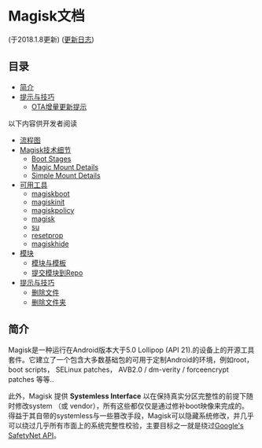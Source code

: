 # Magisk文档
(于2018.1.8更新) ([更新日志](changelog.md))

## 目录

- [简介](#introduction)
- [提示与技巧](tips.md)
    - [OTA增量更新提示](tips.md#ota-installation-tips)

以下内容供开发者阅读

- [流程图](https://cdn.rawgit.com/topjohnwu/Magisk/7d1082b1cb91db90ed0a29d8b092723fc3d69c58/docs/procedures.html)
- [Magisk技术细节](details.md)
    - [Boot Stages](details.md#boot-stages)
    - [Magic Mount Details](details.md#magic-mount-details)
    - [Simple Mount Details](details.md#simple-mount-details)
- [可用工具](tools.md)
    - [magiskboot](tools.md#magiskboot)
    - [magiskinit](tools.md#magiskinit)
    - [magiskpolicy](tools.md#magiskpolicy)
    - [magisk](tools.md#magisk)
    - [su](tools.md#su)
    - [resetprop](tools.md#resetprop)
    - [magiskhide](tools.md#magiskhide)
- [模块](modules.md)
    - [模块与模板](modules.md#magisk-module-format)
    - [提交模块到Repo](https://github.com/topjohnwu/Magisk_Repo_Submissions)
- [提示与技巧](tips.md)
    - [删除文件](tips.md#remove-files)
    - [删除文件夹](tips.md#remove-folders)

    
## 简介
Magisk是一种运行在Android版本大于5.0 Lollipop (API 21).的设备上的开源工具套件。它建立了一个包含大多数基础包的可用于定制Android的环境，例如root， boot scripts， SELinux patches， AVB2.0 / dm-verity / forceencrypt patches 等等..

此外，Magisk 提供 **Systemless Interface** 以在保持真实分区完整性的前提下随时修改system （或 vendor），所有这些都仅仅是通过修补boot映像来完成的。 得益于其自带的systemless与一些篡改手段，Magisk可以隐藏系统修改，并几乎可以绕过几乎所有市面上的系统完整性校验，主要目标之一就是绕过[Google's SafetyNet API](https://developer.android.com/training/safetynet/index.html)。
